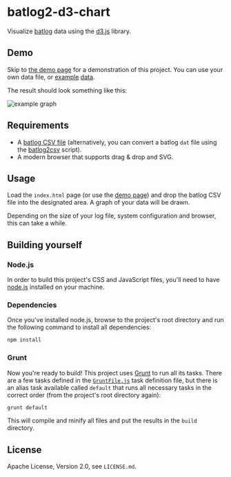 # batlog2-d3-chart

Visualize [batlog][1] data using the [d3.js][2] library.

## Demo

Skip to [the demo page][5] for a demonstration of this project. You can use your own data file, or [example][6] [data][7]. 

The result should look something like this:

![example graph](http://pietvandongen.github.io/batlog-d3-chart/images/example.png)

## Requirements

- A [batlog CSV file][4] (alternatively, you can convert a batlog `dat` file using the [batlog2csv][3] script).
- A modern browser that supports drag & drop and SVG.

## Usage

Load the `index.html` page (or use the [demo page][5]) and drop the batlog CSV file into the designated area. A graph of your data will be drawn.

Depending on the size of your log file, system configuration and browser, this can take a while.

## Building yourself

### Node.js

In order to build this project's CSS and JavaScript files, you'll need to have [node.js][8] installed on your machine. 

### Dependencies

Once you've installed node.js, browse to the project's root directory and run the following command to install all dependencies:

```bash
npm install
```

### Grunt

Now you're ready to build! This project uses [Grunt][9] to run all its tasks. There are a few tasks defined in the [``GruntFile.js``](GruntFile.js) task definition file, but there is an alias task available called ``default`` that runs all necessary tasks in the correct order (from the project's root directory again):

```bash
grunt default
```

This will compile and minify all files and put the results in the ``build`` directory.

## License

Apache License, Version 2.0, see `LICENSE.md`.

[1]: https://github.com/jradavenport/batlog
[2]: http://d3js.org/
[3]: https://github.com/pietvandongen/batlog2csv
[4]: https://github.com/pietvandongen/batlog-python
[5]: http://pietvandongen.github.io/batlog-d3-chart/
[6]: https://raw.githubusercontent.com/pietvandongen/batlog-d3-chart/gh-pages/example-data/example.csv
[7]: https://raw.githubusercontent.com/pietvandongen/batlog-d3-chart/gh-pages/example-data/example-large.csv
[8]: http://nodejs.org/
[9]: http://gruntjs.com/